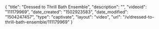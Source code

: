 {
    "title": "Dressed to Thrill Bath Ensemble",
    "description": "",
    "videoid": "111179969",
    "date_created": "1502923583",
    "date_modified": "1504247457",
    "type": "captivate",
    "layout": "video",
    "url": "\/v\/dressed-to-thrill-bath-ensemble\/111179969"
}